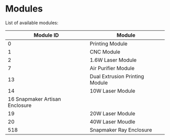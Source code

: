# Modules

List of available modules:

| Module ID | Module |
|-----------|--------|
| 0 | Printing Module |
| 1 | CNC Module |
| 2 | 1.6W Laser Module |
| 7 | Air Purifier Module |
| 13 | Dual Extrusion Printing Module |
| 14 | 10W Laser Module |
| 16 Snapmaker Artisan Enclosure |
| 19 | 20W Laser Module |
| 20 | 40W Laser Moudle |
| 518 | Snapmaker Ray Enclosure |